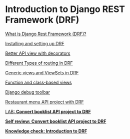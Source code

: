 # Introduction to Django REST Framework (DRF)

[What is Django Rest Framework (DRF)?](Introduction%20to%20Django%20REST%20Framework%20(DRF)%2038126994d0014db5b8714e8a0592761e/What%20is%20Django%20Rest%20Framework%20(DRF)%20a4ad16007a034346b6de2b733f427595.md)

[Installing and setting up DRF](Introduction%20to%20Django%20REST%20Framework%20(DRF)%2038126994d0014db5b8714e8a0592761e/Installing%20and%20setting%20up%20DRF%20a60016eb19114e57ba89b042da866170.md)

[Better API view with decorators](Introduction%20to%20Django%20REST%20Framework%20(DRF)%2038126994d0014db5b8714e8a0592761e/Better%20API%20view%20with%20decorators%206a2a9ef0e61c40858d4665ef250ef3df.md)

[Different Types of routing in DRF](Introduction%20to%20Django%20REST%20Framework%20(DRF)%2038126994d0014db5b8714e8a0592761e/Different%20Types%20of%20routing%20in%20DRF%2040c2fb7ee7ce4270b367607a5212c653.md)

[Generic views and ViewSets in DRF](Introduction%20to%20Django%20REST%20Framework%20(DRF)%2038126994d0014db5b8714e8a0592761e/Generic%20views%20and%20ViewSets%20in%20DRF%20a253705969f04c67a3ad9bff9e735016.md)

[Function and class-based views](Introduction%20to%20Django%20REST%20Framework%20(DRF)%2038126994d0014db5b8714e8a0592761e/Function%20and%20class-based%20views%204a709f12c2a8481f94cc7d3312e1047d.md)

[Django debug toolbar](Introduction%20to%20Django%20REST%20Framework%20(DRF)%2038126994d0014db5b8714e8a0592761e/Django%20debug%20toolbar%20c8caef7f5d4c4a169dc4534350a75819.md)

[Restaurant menu API project with DRF](Introduction%20to%20Django%20REST%20Framework%20(DRF)%2038126994d0014db5b8714e8a0592761e/Restaurant%20menu%20API%20project%20with%20DRF%20fa0cffc505c3479cb20a9e455211227b.md)

[LAB: **Convert booklist API project to DRF**](Introduction%20to%20Django%20REST%20Framework%20(DRF)%2038126994d0014db5b8714e8a0592761e/LAB%20Convert%20booklist%20API%20project%20to%20DRF%20d56b0f0685494aeb9312ed15952041ce.md)

[**Self review: Convert booklist API project to DRF**](Introduction%20to%20Django%20REST%20Framework%20(DRF)%2038126994d0014db5b8714e8a0592761e/Self%20review%20Convert%20booklist%20API%20project%20to%20DRF%2014312762df014a4381d317994295fa2f.md)

[**Knowledge check: Introduction to DRF**](Introduction%20to%20Django%20REST%20Framework%20(DRF)%2038126994d0014db5b8714e8a0592761e/Knowledge%20check%20Introduction%20to%20DRF%20b00dbd830dd84fbca89c76518013d189.md)